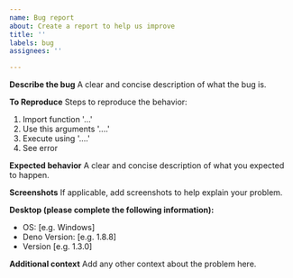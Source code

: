 ```yaml
---
name: Bug report
about: Create a report to help us improve
title: ''
labels: bug
assignees: ''

---
```


**Describe the bug**
A clear and concise description of what the bug is.

**To Reproduce**
Steps to reproduce the behavior:

1. Import function '...'
2. Use this arguments '....'
3. Execute using '....'
4. See error

**Expected behavior**
A clear and concise description of what you expected to happen.

**Screenshots**
If applicable, add screenshots to help explain your problem.

**Desktop (please complete the following information):**

- OS: [e.g. Windows]
- Deno Version: [e.g. 1.8.8]
- Version [e.g. 1.3.0]

**Additional context**
Add any other context about the problem here.
